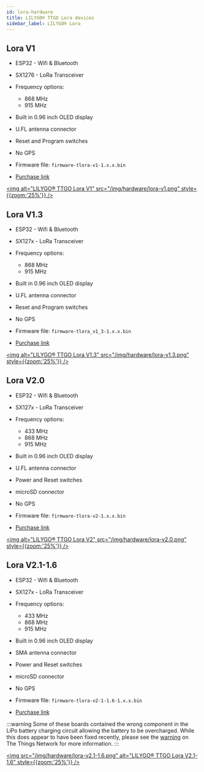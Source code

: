 ```yaml
---
id: lora-hardware
title: LILYGO® TTGO Lora devices
sidebar_label: LILYGO® Lora
---
```



## Lora V1

* ESP32 - Wifi & Bluetooth
* SX1276 - LoRa Transceiver
* Frequency options:
    * 868 MHz
    * 915 MHz
* Built in 0.96 inch OLED display
* U.FL antenna connector
* Reset and Program switches
* No GPS


* Firmware file: `firmware-tlora-v1-1.x.x.bin`
* [Purchase link](https://www.aliexpress.com/item/32840238513.html)

[<img alt="LILYGO® TTGO Lora V1" src="/img/hardware/lora-v1.png" style={{zoom:'25%'}} />](/img/hardware/lora-v1.png)

## Lora V1.3

* ESP32 - Wifi & Bluetooth
* SX127x - LoRa Transceiver
* Frequency options:
    * 868 MHz
    * 915 MHz
* Built in 0.96 inch OLED display
* U.FL antenna connector
* Reset and Program switches
* No GPS


* Firmware file: `firmware-tlora_v1_3-1.x.x.bin`
* [Purchase link](https://www.aliexpress.com/item/4000628100802.html)

[<img alt="LILYGO® TTGO Lora V1.3" src="/img/hardware/lora-v1.3.png" style={{zoom:'25%'}} />](/img/hardware/lora-v1.3.png)

## Lora V2.0

* ESP32 - Wifi & Bluetooth
* SX127x - LoRa Transceiver
* Frequency options:
    * 433 MHz
    * 868 MHz
    * 915 MHz
* Built in 0.96 inch OLED display
* U.FL antenna connector
* Power and Reset switches
* microSD connector
* No GPS


* Firmware file: `firmware-tlora-v2-1.x.x.bin`
* [Purchase link](https://www.aliexpress.com/item/32846302183.html)

[<img alt="LILYGO® TTGO Lora V2" src="/img/hardware/lora-v2.0.png" style={{zoom:'25%'}} />](/img/hardware/lora-v2.0.png)

## Lora V2.1-1.6

* ESP32 - Wifi & Bluetooth
* SX127x - LoRa Transceiver
* Frequency options:
    * 433 MHz
    * 868 MHz
    * 915 MHz
* Built in 0.96 inch OLED display
* SMA antenna connector
* Power and Reset switches
* microSD connector
* No GPS


* Firmware file: `firmware-tlora-v2-1-1.6-1.x.x.bin`
* [Purchase link](https://www.aliexpress.com/item/32915894264.html)

:::warning
Some of these boards contained the wrong component in the LiPo battery charging circuit allowing the battery to be overcharged. While this does appear to have been fixed recently, please see the [warning](https://www.thethingsnetwork.org/community/berlin/post/warning-attention-users-of-ttgo21-v16-boards-labeled-t3_v16-on-pcb-battery-exploded-and-got-on-fire) on The Things Network for more information.
:::

[<img src="/img/hardware/lora-v2.1-1.6.png" alt="LILYGO® TTGO Lora V2.1-1.6" style={{zoom:'25%'}} />](/img/hardware/lora-v2.1-1.6.png)
